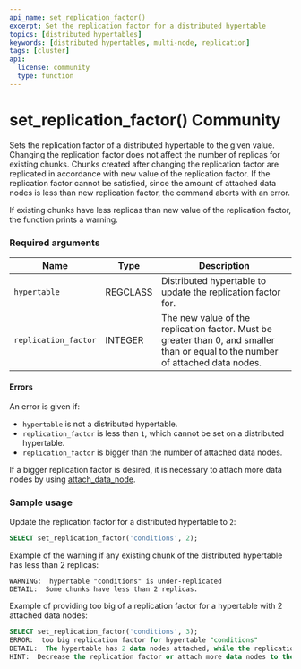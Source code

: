```yaml
---
api_name: set_replication_factor()
excerpt: Set the replication factor for a distributed hypertable
topics: [distributed hypertables]
keywords: [distributed hypertables, multi-node, replication]
tags: [cluster]
api:
  license: community
  type: function
---
```


# set_replication_factor() <tag type="community">Community</tag>

Sets the replication factor of a distributed hypertable to the given value.
Changing the replication factor does not affect the number of replicas for existing chunks.
Chunks created after changing the replication factor are replicated
in accordance with new value of the replication factor. If the replication factor cannot be
satisfied, since the amount of attached data nodes is less than new replication factor,
the command aborts with an error.

If existing chunks have less replicas than new value of the replication factor,
the function prints a warning.

### Required arguments

|Name|Type|Description|
|---|---|---|
| `hypertable` | REGCLASS | Distributed hypertable to update the replication factor for.|
| `replication_factor` | INTEGER | The new value of the replication factor. Must be greater than 0, and smaller than or equal to the number of attached data nodes.|

#### Errors

An error is given if:

*   `hypertable` is not a distributed hypertable.
*   `replication_factor` is less than `1`, which cannot be set on a distributed hypertable.
*   `replication_factor` is bigger than the number of attached data nodes.

If a bigger replication factor is desired, it is necessary to attach more data nodes
by using [attach_data_node][attach_data_node].

### Sample usage

Update the replication factor for a distributed hypertable to `2`:

```sql
SELECT set_replication_factor('conditions', 2);
```

Example of the warning if any existing chunk of the distributed hypertable has less than 2 replicas:

```
WARNING:  hypertable "conditions" is under-replicated
DETAIL:  Some chunks have less than 2 replicas.
```

Example of providing too big of a replication factor for a hypertable with 2 attached data nodes:

```sql
SELECT set_replication_factor('conditions', 3);
ERROR:  too big replication factor for hypertable "conditions"
DETAIL:  The hypertable has 2 data nodes attached, while the replication factor is 3.
HINT:  Decrease the replication factor or attach more data nodes to the hypertable.
```

[attach_data_node]: /api/:currentVersion:/distributed-hypertables/attach_data_node/
